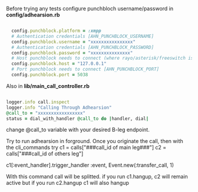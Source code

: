 Before trying any tests configure punchbloch username/password in <strong>config/adhearsion.rb</strong>

```ruby

  config.punchblock.platform = :xmpp
  # Authentication credentials [AHN_PUNCHBLOCK_USERNAME]
  config.punchblock.username = "xxxxxxxxxxxxxxxx"
  # Authentication credentials [AHN_PUNCHBLOCK_PASSWORD]
  config.punchblock.password = "xxxxxxxxxxxxxxx" 
  # Host punchblock needs to connect (where rayo/asterisk/freeswitch is located) [AHN_PUNCHBLOCK_HOST]
  config.punchblock.host = "127.0.0.1"
  # Port punchblock needs to connect [AHN_PUNCHBLOCK_PORT]
  config.punchblock.port = 5038

```

Also in <strong>lib/main_call_controller.rb</strong>

```ruby

logger.info call.inspect
logger.info "Calling Through Adhearsion"
@call_to = "xxxxxxxxxxxxxxxxx"
status = dial_with_handler @call_to do |handler, dial|

```
change @call_to variable with your desired B-leg endpoint.



Try to run adhearsion in forground. Once you originate the call, then with the cli_commands try
c1 = calls["###call_id of main leg###"]
c2 = calls["###call_id of others leg"]

c1[:event_handler].trigger_handler :event, Event.new(:transfer_call, 1)

With this command call will be splitted. 
if you run c1.hangup, c2 will remain active but if you run c2.hangup c1 will also hangup



